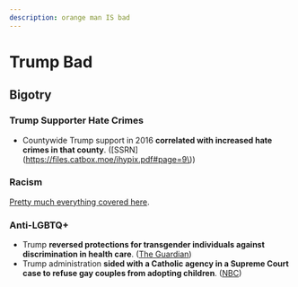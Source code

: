 ```yaml
---
description: orange man IS bad
---
```


# Trump Bad

## Bigotry

### Trump Supporter Hate Crimes

* Countywide Trump support in 2016 **correlated with increased hate crimes in that county**. \([SSRN](https://files.catbox.moe/ihypix.pdf#page=9\)\)

### Racism

[Pretty much everything covered here](https://www.vox.com/2016/7/25/12270880/donald-trump-racist-racism-history).

### Anti-LGBTQ+

* Trump **reversed protections for transgender individuals against discrimination in health care**. \([The Guardian](https://www.theguardian.com/us-news/2020/jun/12/trump-transgender-lgbt-healthcare-protections)\)
* Trump administration **sided with a Catholic agency in a Supreme Court case to refuse gay couples from adopting children**. \([NBC](https://www.nbcnews.com/feature/nbc-out/adoption-agency-should-be-able-reject-gay-couples-trump-administration-n1224911)\)



